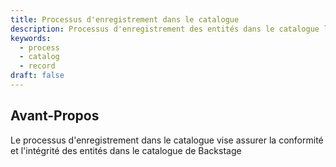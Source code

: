```yaml
---
title: Processus d'enregistrement dans le catalogue
description: Processus d'enregistrement des entités dans le catalogue logiciel de Backstage
keywords:
  - process
  - catalog
  - record
draft: false
---
```


## Avant-Propos

Le processus d'enregistrement dans le catalogue vise assurer la conformité et l'intégrité des entités dans le catalogue de Backstage
